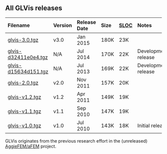 ## All GLVis releases ##
| **Filename** | **Version** | **Release Date** | **Size** | **[SLOC](http://cloc.sourceforge.net)** | **Notes** |
|:-------------|:------------|:-----------------|:---------|:----------------------------------------|:----------|
| [glvis-3.0.tgz](http://goo.gl/S1qFfw) | v3.0 | Jan 2015 | 180K | 23K |  |
| [glvis-d32411e0e4.tgz](http://goo.gl/zSjna9) | N/A | Jul 2014 | 170K | 22K | Development release |
| [glvis-d15634d151.tgz](http://goo.gl/9LBvVk) | N/A | Jul 2013 | 169K | 22K | Development release |
| [glvis-2.0.tgz](http://goo.gl/BJAe71) |  v2.0 | Nov 2011 | 157K | 20K |  |
| [glvis-v1.2.tgz](http://goo.gl/C7t3Tq) | v1.2 | Apr 2011 | 149K | 19K |  |
| [glvis-v1.1.tgz](http://goo.gl/FI9oJm) | v1.1 | Sep 2010 | 147K | 19K |  |
| [glvis-v1.0.tgz](http://goo.gl/rOxdEJ) | v1.0 | Jul 2010 | 143K | 18K | Initial release |

GLVis originates from the previous research effort in the (unreleased) [AggieFEM/aFEM](http://www.math.tamu.edu/research/vigre/archive/2000c-Lazarov.html) project.